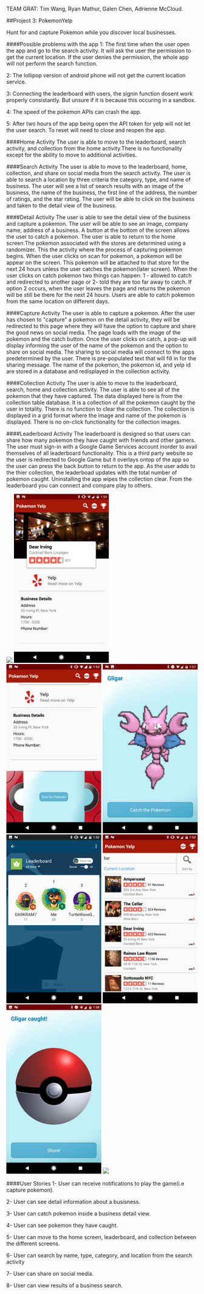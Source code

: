 TEAM GRAT: Tim Wang, Ryan Mathur, Galen Chen, Adrienne McCloud.

##Project 3: PokemonYelp

Hunt for and capture Pokemon while you discover local businesses. 

####Possible problems with the app
1: The first time when the user open the app and go to the search activity.
It will ask the user the permission to get the current location.
If the user denies the permission, the whole app will not perform the search function.

2: The lollipop version of android phone will not get the current location service.

3: Connecting the leaderboard with users, the signin function dosent work properly consistantly. But unsure if it is because this occuring in a sandbox.

4: The speed of the pokemon APIs can crash the app. 

5: After two hours of the app being open the API token for yelp will not let the user search. To reset will need to close and reopen the app. 




####Home Activity
The user is able to move to the leaderboard, search activity, and collection from the home activity.There is no functionality except for the ability to move to additional activities. 


####Search Activity 
The user is able to move to the leaderboard, home, collection, and share on social media from the search activity. The user is able to search a location by three criteria the category, type, and name of business. The user will see a list of search results with an image of the business, the name of the business, the first line of the address, the number of ratings, and the star rating. The user will be able to click on the business and taken to the detail view of the business. 


####Detail Activity
The user is able to see the detail view of the business and capture a pokemon. The user will be able to see an image, company name, address of a business. A button at the bottom of the screen allows the user to catch a pokemon. The user is able to return to the home screen.The pokemon associated with the stores are determined using a randomizer. This the activity where the process of capturing pokemon begins. When the user clicks on scan for pokemon, a pokemon will be appear on the screen. This pokemon will be attached to that store for the next 24 hours unless the user catches the pokemon(later screen). When the user clicks on catch pokemon two things can happen: 1 - allowed to catch and redirected to another page or 2- told they are too far away to catch. If option 2 occurs, when the user leaves the page and returns the pokemon will be still be there for the next 24 hours. Users are able to catch pokemon from the same location on different days. 

####Capture Activity
The user is able to capture a pokemon. After the user has chosen to "capture" a pokemon on the detail activity, they will be redirected to this page where they will have the option to capture and share the good news on social media. The page loads with the image of the pokemon and the catch button. Once the user clicks on catch, a pop-up will display informing the user of the name of the pokemon and the option to share on social media. The sharing to social media will connect to the apps predetermined by the user. There is pre-populated text that will fill in for the sharing message. The name of the pokemon, the pokemon id, and yelp id are stored in a database and redisplayed in the collection activity.

####Collection Activity
The user is able to move to the leaderboard, search, home and collection activity. The user is able to see all of the pokemon that they have captured. The data displayed here is from the collection table database. It is a collection of all the pokemon caught by the user in totality. There is no function to clear the collection. The collection is displayed in a grid format where the image and name of the pokemon is displayed. There is no on-click functionality for the collection images.  


####Leaderboard Activity
The leaderboard is designed so that users can share how many pokemon they have caught with friends and other gamers. The user must sign-in with a Google Game Services account inorder to avail themselves of all leaderboard functionality. This is a third party website so the user is redirected to Google Game but it overlays ontop of the app so the user can press the back button to return to the app. As the user adds to the thier collection, the leaderboad updates with the total number of pokemon caught. Uninstalling the app wipes the collection clear. From the leaderboard you can connect and compare play to others. 

<img src="images/" width="250"/>
<img src="images/final detail1.jpg" width="250"/>
<img src="images/final detail2.jpg" width="250"/>
<img src="images/final capture.jpg" width="250"/>
<img src="images/final leaderboard.jpg" width="250"/>
<img src="images/final search.jpg" width="250"/>
<img src="images/final share.jpg" width="250"/>
<img src="images/" width="250"/>


####User Stories
1- User can receive notifications to play the game(i.e capture pokemon).

2- User can see detail information about a busisness. 

3- User can catch pokemon inside a business detail view. 

4- User can see pokemon they have caught.

5- User can move to the home screen, leaderboard, and collection between the different screens.

6- User can search by name, type, category, and location from the search activity

7- User can share on social media. 

8- User can view results of a business search.





